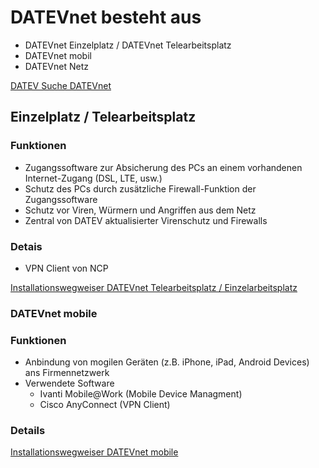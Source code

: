 # DATEVnet besteht aus

- DATEVnet Einzelplatz / DATEVnet Telearbeitsplatz
- DATEVnet mobil
- DATEVnet Netz


[DATEV Suche DATEVnet](https://www.datev.de/web/de/suche/?query=datevnet)


## Einzelplatz / Telearbeitsplatz

### Funktionen

- Zugangssoftware zur Absicherung des PCs an einem vorhandenen Internet-Zugang (DSL, LTE, usw.)
- Schutz des PCs durch zusätzliche Firewall-Funktion der Zugangssoftware
- Schutz vor Viren, Würmern und Angriffen aus dem Netz
- Zentral von DATEV aktualisierter Virenschutz und Firewalls

### Detais

- VPN Client von NCP

[Installationswegweiser DATEVnet Telearbeitsplatz / Einzelarbeitsplatz](https://apps.datev.de/help-center/documents/0904062)


### DATEVnet mobile

### Funktionen

- Anbindung von mogilen Geräten (z.B. iPhone, iPad, Android Devices) ans Firmennetzwerk
- Verwendete Software
  - Ivanti Mobile@Work (Mobile Device Managment)
  - Cisco AnyConnect (VPN Client)

### Details


[Installationswegweiser DATEVnet mobile](https://apps.datev.de/help-center/documents/0904059)

